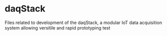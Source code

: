 # daqStack
Files related to development of the daqStack, a modular IoT data acquisition system allowing versitile and rapid prototyping
test
